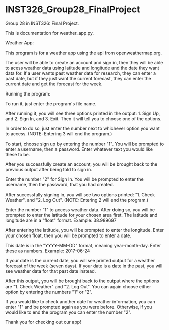 # INST326_Group28_FinalProject
Group 28 in INST326: Final Project.


This is documentation for weather_app.py.


Weather App:

This program is for a weather app using the api from openweathermap.org.

The user will be able to create an account and sign in, then they will be able to acess weather data using latitude and longitude and the date they want data for.
If a user wants past weather data for research, they can enter a past date, but if they just want the current forecast, they can enter the current date and get the forecast for the week.


Running the program:

To run it, just enter the program's file name.

After running it, you will see three options printed in the output: 1. Sign Up, and 2. Sign In, and 3. Exit. Then it will tell you to choose one of the options.

In order to do so, just enter the number next to whichever option you want to access. (NOTE: Entering 3 will end the program.)

To start, choose sign up by entering the number "1". You will be prompted to enter a username, then a password. Enter whatever text you would like these to be.

After you successfully create an account, you will be brought back to the previous output after being told to sign in.

Enter the number "2" for Sign In. You will be prompted to enter the username, then the password, that you had created.

After successfully signing in, you will see two options printed: "1. Check Weather", and "2. Log Out". (NOTE: Entering 2 will end the program.)

Enter the number "1" to access weather data.
After doing so, you will be prompted to enter the latitude for your chosen area first. The latitude and longitude are in a "float" format.
Example: 38.989697

After entering the latitude, you will be prompted to enter the longitude. Enter your chosen float, then you will be prompted to enter a date.

This date is in the "YYYY-MM-DD" format, meaning year-month-day. Enter these as numbers. Example: 2017-06-24

If your date is the current date, you will see printed output for a weather forecast of the week (seven days).
If your date is a date in the past, you will see weather data for that past date instead.

After this output, you will be brought back to the output where the options are "1. Check Weather" and "2. Log Out". You can again choose either option by entering the numbers "1" or "2".

If you would like to check another date for weather information, you can enter "1" and be prompted again as you were before. Otherwise, if you would like to end the program you can enter the number "2".

Thank you for checking out our app!


